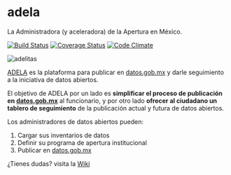 adela
=====

La Administradora (y aceleradora) de la Apertura en México.

[![Build Status](https://travis-ci.org/mxabierto/adela.png)](https://travis-ci.org/mxabierto/adela)
[![Coverage Status](https://coveralls.io/repos/mxabierto/adela/badge.png)](https://coveralls.io/r/mxabierto/adela)
[![Code Climate](https://codeclimate.com/github/mxabierto/adela.png)](https://codeclimate.com/github/mxabierto/adela)

![adelitas](http://culturacolectiva.com/wp-content/uploads/2013/10/adelitas.gif)

[ADELA](http://adela.datos.gob.mx) es la plataforma para publicar en [datos.gob.mx](http://datos.gob.mx) y darle seguimiento a la iniciativa de datos abiertos.

El objetivo de ADELA por un lado es **simplificar el proceso de publicación en [datos.gob.mx](http://datos.gob.mx)** al funcionario, y por otro lado **ofrecer al ciudadano un tablero de seguimiento** de la publicación actual y futura de datos abiertos.

Los administradores de datos abiertos pueden:

1. Cargar sus inventarios de datos
2. Definir su programa de apertura institucional
3. Publicar en [datos.gob.mx](http://datos.gob.mx)

¿Tienes dudas? visita la [Wiki](https://github.com/mxabierto/adela/wiki)
